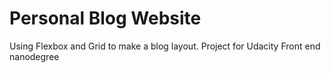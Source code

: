 # Personal Blog Website

Using Flexbox and Grid to make a blog layout.
Project for Udacity Front end nanodegree